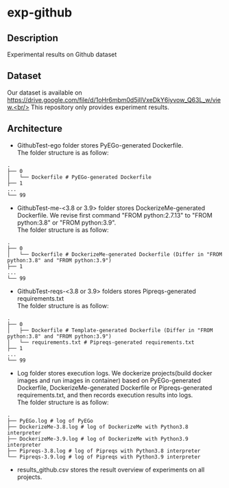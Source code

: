 # exp-github

## Description
Experimental results on Github dataset
## Dataset
Our dataset is available on https://drive.google.com/file/d/1oHr6mbm0d5jIlVxeDkY6iyvow_Q63L_w/view.<br/>
This repository only provides experiment results.
## Architecture
* GithubTest-ego folder stores PyEGo-generated Dockerfile.<br/>
  The folder structure is as follow:
```$xslt
.
├── 0
│   └── Dockerfile # PyEGo-generated Dockerfile
├── 1
...
└── 99
```
* GithubTest-me-<3.8 or 3.9> folder stores DockerizeMe-generated Dockerfile. We revise first command "FROM python:2.7.13"
  to "FROM python:3.8" or "FROM python:3.9".<br/>
  The folder structure is as follow:
```$xslt
.
├── 0
│   └── Dockerfile # DockerizeMe-generated Dockerfile (Differ in "FROM python:3.8" and "FROM python:3.9")
├── 1
...
└── 99
```
* GithubTest-reqs-<3.8 or 3.9> folders stores Pipreqs-generated requirements.txt<br/>
  The folder structure is as follow:
```$xslt
.
├── 0
│   ├── Dockerfile # Template-generated Dockerfile (Differ in "FROM python:3.8" and "FROM python:3.9")
│   └── requirements.txt # Pipreqs-generated requirements.txt
├── 1
...
└── 99
```
* Log folder stores execution logs. 
  We dockerize projects(build docker images and run images in container) based on PyEGo-generated Dockerfile, DockerizeMe-generated Dockerfile or Pipreqs-generated requirements.txt,
  and then records execution results into logs.<br/>
  The folder structure is as follow:
```$xslt
.
├── PyEGo.log # log of PyEGo
├── DockerizeMe-3.8.log # log of DockerizeMe with Python3.8 interpreter
├── DockerizeMe-3.9.log # log of DockerizeMe with Python3.9 interpreter
├── Pipreqs-3.8.log # log of Pipreqs with Python3.8 interpreter
└── Pipreqs-3.9.log # log of Pipreqs with Python3.9 interpreter
```  
* results_github.csv stores the result overview of experiments on all projects.

